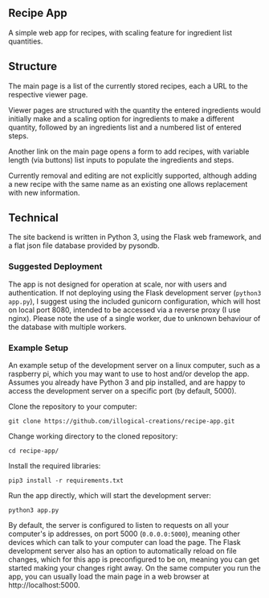 ## Recipe App
A simple web app for recipes, with scaling feature for ingredient list quantities.

## Structure
The main page is a list of the currently stored recipes, each a URL to the respective viewer page.

Viewer pages are structured with the quantity the entered ingredients would initially make and a scaling option for ingredients to make a different quantity, followed by an ingredients list and a numbered list of entered steps.

Another link on the main page opens a form to add recipes, with variable length (via buttons) list inputs to populate the ingredients and steps. 

Currently removal and editing are not explicitly supported, although adding a new recipe with the same name as an existing one allows replacement with new information.

## Technical
The site backend is written in Python 3, using the Flask web framework, and a flat json file database provided by pysondb. 

### Suggested Deployment
The app is not designed for operation at scale, nor with users and authentication. If not deploying using the Flask development server (`python3 app.py`), I suggest using the included gunicorn configuration, which will host on local port 8080, intended to be accessed via a reverse proxy (I use nginx). Please note the use of a single worker, due to unknown behaviour of the database with multiple workers.

### Example Setup
An example setup of the development server on a linux computer, such as a raspberry pi, which you may want to use to host and/or develop the app. Assumes you already have Python 3 and pip installed, and are happy to access the development server on a specific port (by default, 5000).

Clone the repository to your computer:
```
git clone https://github.com/illogical-creations/recipe-app.git
```
Change working directory to the cloned repository:
```
cd recipe-app/
```
Install the required libraries:
```
pip3 install -r requirements.txt
```
Run the app directly, which will start the development server:
```
python3 app.py
```

By default, the server is configured to listen to requests on all your computer's ip addresses, on port 5000 (`0.0.0.0:5000`), meaning other devices which can talk to your computer can load the page. The Flask development server also has an option to automatically reload on file changes, which for this app is preconfigured to be on, meaning you can get started making your changes right away. On the same computer you run the app, you can usually load the main page in a web browser at http://localhost:5000.
